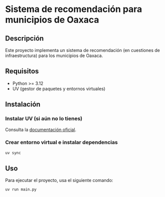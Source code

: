 # Sistema de recomendación para municipios de Oaxaca

## Descripción

Este proyecto implementa un sistema de recomendación (en cuestiones de infraestructura) para los municipios de Oaxaca.

## Requisitos

- Python >= 3.12
- UV (gestor de paquetes y entornos virtuales)

## Instalación

### Instalar UV (si aún no lo tienes)

Consulta la [documentación oficial](https://astral.sh/uv/).

### Crear entorno virtual e instalar dependencias

```bash
uv sync
```

## Uso

Para ejecutar el proyecto, usa el siguiente comando:
```bash
uv run main.py
```
